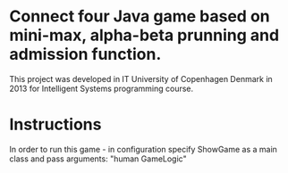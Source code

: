 Connect four Java game based on mini-max, alpha-beta prunning and admission function.  
========
This project was developed in IT University of Copenhagen Denmark in 2013 for Intelligent Systems programming course.

Instructions
========
In order to run this game - in configuration specify ShowGame as a main class and pass arguments: "human GameLogic"
